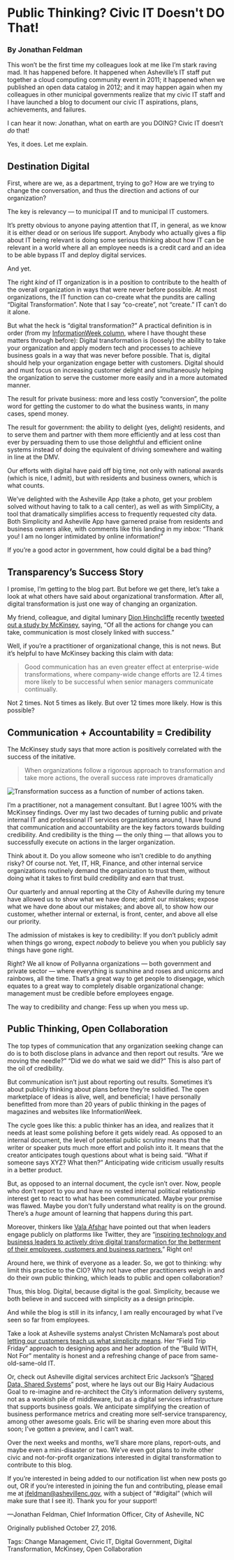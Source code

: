 # Public Thinking? Civic IT Doesn't DO That!
### By Jonathan Feldman

This won’t be the first time my colleagues look at me like I’m stark raving mad. It has happened before. It happened when Asheville’s IT staff put together a cloud computing community event in 2011; it happened when we published an open data catalog in 2012; and it may happen again when my colleagues in other municipal governments realize that my civic IT staff and I have launched a blog to document our civic IT aspirations, plans, achievements, and failures.

I can hear it now: Jonathan, what on earth are you DOING? Civic IT doesn’t _do_ that!

Yes, it does. Let me explain.

## Destination Digital

First, where are we, as a department, trying to go? How are we trying to change the conversation, and thus the direction and actions of our organization?

The key is relevancy — to municipal IT and to municipal IT customers.

It’s pretty obvious to anyone paying attention that IT, in general, as we know it is either dead or on serious life support. Anybody who actually gives a flip about IT being relevant is doing some serious thinking about how IT can be relevant in a world where all an employee needs is a credit card and an idea to be able bypass IT and deploy digital services.

And yet.

The right _kind_ of IT organization is in a position to contribute to the health of the overall organization in ways that were never before possible. At most organizations, the IT function can co-create what the pundits are calling “Digital Transformation”. Note that I say “co-create”, not “create.” IT can’t do it alone.

But what the heck is “digital transformation?” A practical definition is in order (from my [InformationWeek column](https://www.informationweek.com/government/leadership/usability-the-road-to-digital-transformation/a/d-id/1320712), where I have thought these matters through before): Digital transformation is (loosely) the ability to take your organization and apply modern tech and processes to achieve business goals in a way that was never before possible. That is, digital should help your organization engage better with customers. Digital should and must focus on increasing customer delight and simultaneously helping the organization to serve the customer more easily and in a more automated manner.

The result for private business: more and less costly “conversion”, the polite word for getting the customer to do what the business wants, in many cases, spend money.

The result for government: the ability to delight (yes, delight) residents, and to serve them and partner with them more efficiently and at less cost than ever by persuading them to use those delightful and efficient online systems instead of doing the equivalent of driving somewhere and waiting in line at the DMV.

Our efforts with digital have paid off big time, not only with national awards (which is nice, I admit), but with residents and business owners, which is what counts.

We’ve delighted with the Asheville App (take a photo, get your problem solved without having to talk to a call center), as well as with SimpliCity, a tool that dramatically simplifies access to frequently requested city data. Both Simplicity and Asheville App have garnered praise from residents and business owners alike, with comments like this landing in my inbox: “Thank you! I am no longer intimidated by online information!”

If you’re a good actor in government, how could digital be a bad thing?

## Transparency’s Success Story

I promise, I’m getting to the blog part. But before we get there, let’s take a look at what others have said about organizational transformation. After all, digital transformation is just one way of changing an organization.

My friend, colleague, and digital luminary [Dion Hinchcliffe](https://dionhinchcliffe.com/) recently [tweeted out a study by McKinsey](https://mobile.twitter.com/i/web/status/789141015609442304), saying, “Of all the actions for change you can take, communication is most closely linked with success.”

Well, if you’re a practitioner of organizational change, this is not news. But it’s helpful to have McKinsey backing this claim with data:

>Good communication has an even greater effect at enterprise-wide transformations, where company-wide change efforts are 12.4 times more likely to be successful when senior managers communicate continually.

Not 2 times. Not 5 times as likely. But over 12 times more likely. How is this possible?

## Communication + Accountability = Credibility

The McKinsey study says that more action is positively correlated with the success of the initative.

>When organizations follow a rigorous approach to transformation and take more actions, the overall success rate improves dramatically

![Transformation success as a function of number of actions taken.](../assets/lean_transformations_mckinsey.png "Source: mckinsey.com")

I’m a practitioner, not a management consultant. But I agree 100% with the McKinsey findings. Over my last two decades of turning public and private internal IT and professional IT services organizations around, I have found that communication and accountability are the key factors towards building credibility. And credibility is the thing — the only thing — that allows you to successfully execute on actions in the larger organization.

Think about it. Do you allow someone who isn’t credible to do anything risky? Of course not. Yet, IT, HR, Finance, and other internal service organizations routinely demand the organization to trust them, without doing what it takes to first build credibility and earn that trust.

Our quarterly and annual reporting at the City of Asheville during my tenure have allowed us to show what we have done; admit our mistakes; expose what we have done about our mistakes; and above all, to show how our customer, whether internal or external, is front, center, and above all else our priority.

The admission of mistakes is key to credibility: If you don’t publicly admit when things go wrong, expect _nobody_ to believe you when you publicly say things have gone right.

Right? We all know of Pollyanna organizations — both government and private sector — where everything is sunshine and roses and unicorns and rainbows, all the time. That’s a great way to get people to disengage, which equates to a great way to completely disable organizational change: management must be credible before employees engage.

The way to credibility and change: Fess up when you mess up.

## Public Thinking, Open Collaboration

The top types of communication that any organization seeking change can do is to both disclose plans in advance and then report out results. “Are we moving the needle?” “Did we do what we said we did?” This is also part of the oil of credibility.

But communication isn’t just about reporting out results. Sometimes it’s about publicly thinking about plans before they’re solidified. The open marketplace of ideas is alive, well, and beneficial; I have personally benefitted from more than 20 years of public thinking in the pages of magazines and websites like InformationWeek.

The cycle goes like this: a public thinker has an idea, and realizes that it needs at least some polishing before it gets widely read. As opposed to an internal document, the level of potential public scrutiny means that the writer or speaker puts much more effort and polish into it. It means that the creator anticipates tough questions about what is being said. “What if someone says XYZ? What then?” Anticipating wide criticism usually results in a better product.

But, as opposed to an internal document, the cycle isn’t over. Now, people who don’t report to you and have no vested internal political relationship interest get to react to what has been communicated. Maybe your premise was flawed. Maybe you don’t fully understand what reality is on the ground. There’s a _huge_ amount of learning that happens during this part.

Moreover, thinkers like [Vala Afshar](https://twitter.com/valaafshar) have pointed out that when leaders engage publicly on platforms like Twitter, they are “[inspiring technology and business leaders to actively drive digital transformation for the betterment of their employees, customers and business partners.](https://www.huffingtonpost.com/vala-afshar/2016-top-100-most-social-_b_9765538.html)” Right on!

Around here, we think of everyone as a leader. So, we got to thinking: why limit this practice to the CIO? Why not have other practitioners weigh in and do their own public thinking, which leads to public and open collaboration?

Thus, this blog. Digital, because digital is the goal. Simplicity, because we both believe in and succeed with simplicity as a design principle.

And while the blog is still in its infancy, I am really encouraged by what I’ve seen so far from employees.

Take a look at Asheville systems analyst Christen McNamara’s post about [letting our customers teach us what simplicity means](./letting-customers-teach-us-simple-means.md). Her “Field Trip Friday” approach to designing apps and her adoption of the “Build WITH, Not For” mentality is honest and a refreshing change of pace from same-old-same-old IT.

Or, check out Asheville digital services architect Eric Jackson’s “[Shared Data, Shared Systems](./shared-data-shared-systems-getting-everyone-page.md)” post, where he lays out our Big Hairy Audacious Goal to re-imagine and re-architect the City’s information delivery systems, not as a wonkish pile of middleware, but as a digital services infrastructure that supports business goals. We anticipate simplifying the creation of business performance metrics and creating more self-service transparency, among other awesome goals. Eric will be sharing even more about this soon; I’ve gotten a preview, and I can’t wait.

Over the next weeks and months, we’ll share more plans, report-outs, and maybe even a mini-disaster or two. We’ve even got plans to invite other civic and not-for-profit organizations interested in digital transformation to contribute to this blog.

If you’re interested in being added to our notification list when new posts go out, OR if you’re interested in joining the fun and contributing, please email me at jfeldman@ashevillenc.gov, with a subject of “#digital” (which will make sure that I see it). Thank you for your support!

—Jonathan Feldman, Chief Information Officer, City of Asheville, NC

Originally published October 27, 2016.

Tags: Change Management, Civic IT, Digital Government, Digital Transformation, McKinsey, Open Collaboration

